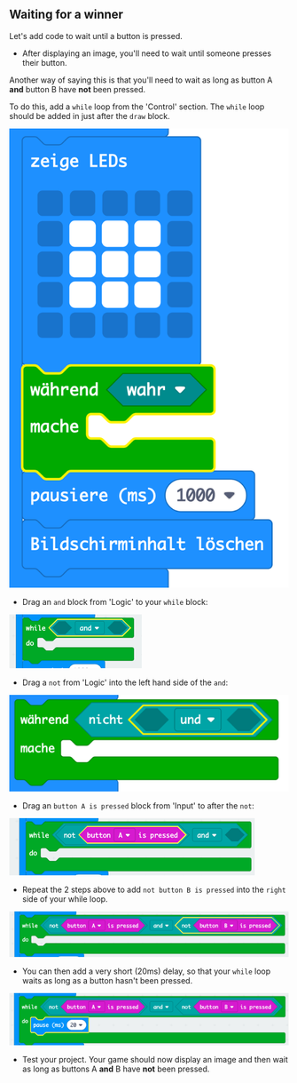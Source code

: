 ## Waiting for a winner

Let's add code to wait until a button is pressed.

+ After displaying an image, you'll need to wait until someone presses their button.

Another way of saying this is that you'll need to wait as long as button A **and** button B have **not** been pressed.

To do this, add a `while` loop from the 'Control' section. The `while` loop should be added in just after the `draw` block.

![screenshot](images/reaction-while.png)

+ Drag an `and` block from 'Logic' to your `while` block:

![Screenshot](images/reaction-and.png)

+ Drag a `not` from 'Logic' into the left hand side of the `and`:

![Screenshot](images/reaction-not.png)

+ Drag an `button A is pressed` block from 'Input' to after the `not`:

![Screenshot](images/reaction-button-a.png)

+ Repeat the 2 steps above to add `not button B is pressed` into the `right` side of your while loop.

![Screenshot](images/reaction-button-b.png)

+ You can then add a very short (20ms) delay, so that your `while` loop waits as long as a button hasn't been pressed.

![Screenshot](images/reaction-delay.png)

+ Test your project. Your game should now display an image and then wait as long as buttons A **and** B have **not** been pressed.